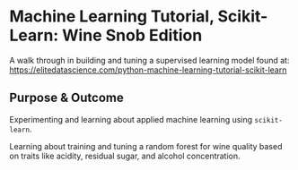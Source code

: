 # Machine Learning Tutorial, Scikit-Learn: Wine Snob Edition
A walk through in building and tuning a supervised learning model found at:
https://elitedatascience.com/python-machine-learning-tutorial-scikit-learn


## Purpose & Outcome
Experimenting and learning about applied machine learning using `scikit-learn`.

Learning about training and tuning a random forest for wine quality based on traits like acidity, residual sugar, and alcohol concentration.